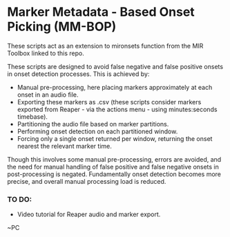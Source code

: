 # Marker Metadata - Based Onset Picking (MM-BOP)

These scripts act as an extension to mironsets function from the MIR Toolbox linked to this repo.

These scripts are designed to avoid false negative and false positive onsets in onset detection processes.
This is achieved by:
- Manual pre-processing, here placing markers approximately at each onset in an audio file.
- Exporting these markers as .csv (these scripts consider markers exported from Reaper - via the actions menu - using minutes:seconds timebase).
- Partitioning the audio file based on marker partitions.
- Performing onset detection on each partitioned window.
- Forcing only a single onset returned per window, returning the onset nearest the relevant marker time.

Though this involves some manual pre-processing, errors are avoided, and the need for manual handling of false positive and false negative onsets in post-processing is negated.
Fundamentally onset detection becomes more precise, and overall manual processing load is reduced.

### TO DO:
- Video tutorial for Reaper audio and marker export.

~PC
